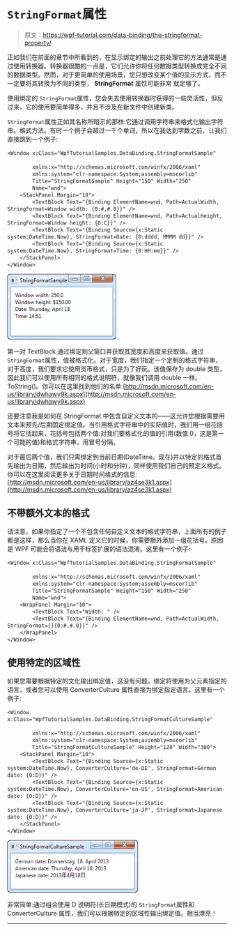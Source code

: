# `StringFormat`属性

> 原文：<https://wpf-tutorial.com/data-binding/the-stringformat-property/>

正如我们在前面的章节中所看到的，在显示绑定的输出之前处理它的方法通常是通过使用转换器。转换器很酷的一点是，它们允许你将任何数据类型转换成完全不同的数据类型。然而，对于更简单的使用场景，您只想改变某个值的显示方式，而不一定要将其转换为不同的类型， **StringFormat** 属性可能非常 就足够了。

使用绑定的 `StringFormat`属性，您会失去使用转换器时获得的一些灵活性，但反过来，它的使用要简单得多，并且不涉及在新文件中创建新类。

`StringFormat`属性正如其名称所暗示的那样:它通过调用字符串来格式化输出字符串。格式方法。有时一个例子会超过一千个单词，所以在我达到字数之前，让我们直接跳到一个例子:

```
<Window x:Class="WpfTutorialSamples.DataBinding.StringFormatSample"

        xmlns:x="http://schemas.microsoft.com/winfx/2006/xaml"
		xmlns:system="clr-namespace:System;assembly=mscorlib"
        Title="StringFormatSample" Height="150" Width="250"
		Name="wnd">
	<StackPanel Margin="10">
		<TextBlock Text="{Binding ElementName=wnd, Path=ActualWidth, StringFormat=Window width: {0:#,#.0}}" />
		<TextBlock Text="{Binding ElementName=wnd, Path=ActualHeight, StringFormat=Window height: {0:C}}" />
		<TextBlock Text="{Binding Source={x:Static system:DateTime.Now}, StringFormat=Date: {0:dddd, MMMM dd}}" />
		<TextBlock Text="{Binding Source={x:Static system:DateTime.Now}, StringFormat=Time: {0:HH:mm}}" />
	</StackPanel>
</Window>
```

![](img/d9bdb558d6396b2d59ca3be4727d8b29.png "Several data bindings using the StringFormat property to control the output")

第一对 TextBlock 通过绑定到父窗口并获取其宽度和高度来获取值。通过 `StringFormat`属性，值被格式化。对于宽度，我们指定一个定制的格式字符串，对于高度，我们要求它使用货币格式，只是为了好玩。该值保存为 double 类型，因此我们可以使用所有相同的格式说明符，就像我们调用 double 一样。ToString()。你可以在这里找到他们的名单:[http://msdn.microsoft.com/en-us/library/dwhawy9k.aspx](http://msdn.microsoft.com/en-us/library/dwhawy9k.aspx)

<input type="hidden" name="IL_IN_ARTICLE">

还要注意我是如何在 StringFormat 中包含自定义文本的——这允许您根据需要用文本来预先/后期固定绑定值。当引用格式字符串中的实际值时，我们用一组花括号将它括起来，花括号包括两个值:对我们要格式化的值的引用(数值 0，这是第一个可能的值)和格式字符串，用冒号分隔。

对于最后两个值，我们只需绑定到当前日期(DateTime。现在)并以特定的格式首先输出为日期，然后输出为时间(小时和分钟)，同样使用我们自己的预定义格式。你可以在这里阅读更多关于日期时间格式的信息:[http://msdn.microsoft.com/en-us/library/az4se3k1.aspx](http://msdn.microsoft.com/en-us/library/az4se3k1.aspx)

## 不带额外文本的格式

请注意，如果你指定了一个不包含任何自定义文本的格式字符串，上面所有的例子都是这样，那么当你在 XAML 定义它的时候，你需要额外添加一组花括号。原因是 WPF 可能会将语法与用于标签扩展的语法混淆。这里有一个例子:

```
<Window x:Class="WpfTutorialSamples.DataBinding.StringFormatSample"

        xmlns:x="http://schemas.microsoft.com/winfx/2006/xaml"
		xmlns:system="clr-namespace:System;assembly=mscorlib"
        Title="StringFormatSample" Height="150" Width="250"
		Name="wnd">
	<WrapPanel Margin="10">
		<TextBlock Text="Width: " />
		<TextBlock Text="{Binding ElementName=wnd, Path=ActualWidth, StringFormat={}{0:#,#.0}}" />
	</WrapPanel>
</Window>
```

## 使用特定的区域性

如果您需要根据特定的文化输出绑定值，这没有问题。绑定将使用为父元素指定的语言，或者您可以使用 ConverterCulture 属性直接为绑定指定语言。这里有一个例子:

```
<Window x:Class="WpfTutorialSamples.DataBinding.StringFormatCultureSample"

        xmlns:x="http://schemas.microsoft.com/winfx/2006/xaml"
		xmlns:system="clr-namespace:System;assembly=mscorlib"
        Title="StringFormatCultureSample" Height="120" Width="300">
	<StackPanel Margin="10">
		<TextBlock Text="{Binding Source={x:Static system:DateTime.Now}, ConverterCulture='de-DE', StringFormat=German date: {0:D}}" />
		<TextBlock Text="{Binding Source={x:Static system:DateTime.Now}, ConverterCulture='en-US', StringFormat=American date: {0:D}}" />
		<TextBlock Text="{Binding Source={x:Static system:DateTime.Now}, ConverterCulture='ja-JP', StringFormat=Japanese date: {0:D}}" />
	</StackPanel>
</Window>
```

![](img/6e58a864090a70956fb69a20f0c70a88.png "Several data bindings using the StringFormat property, with a specific ConverterCulture, to control the output")

非常简单:通过组合使用 D 说明符(长日期模式)的 `StringFormat`属性和 ConverterCulture 属性，我们可以根据特定的区域性输出绑定值。相当漂亮！

* * *